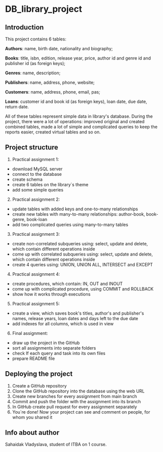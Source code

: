 # DB_library_project

## Introduction
This project contains 6 tables:

**Authors**: name, birth date, nationality and biography;

**Books**: title, isbn, edition, release year, price, author id and genre id and publisher id (as foreign keys);

**Genres**: name, description;

**Publishers**: name, address, phone, website;

**Customers**: name, address, phone, email, pas;

**Loans**: customer id and book id (as foreign keys), loan date, due date, return date.

All of these tables represent simple data in library's database. During the project, there were a lot of operations: improved original and created combined tables, made a lot of simple and complicated queries to keep the reports easier, created virtual tables and so on.

## Project structure
1. Practical assignment 1:
  - download MySQL server
  - connect to the database
  - create schema
  - create 6 tables on the library`s theme
  - add some simple queries
2. Practical assignment 2:
  - update tables with added keys and one-to-many relationships
  - create new tables with many-to-many relationships: author-book, book-genre, book-loan
  - add two complicated queries using many-to-many tables
3. Practical assignment 3:
  - create non-correlated subqueries using: select, update and delete, which contain different operations inside
  - come up with correlated subqueries using: select, update and delete, which contain different operations inside
  - create 4 queries using: UNION, UNION ALL, INTERSECT and EXCEPT
4. Practical assignment 4:
  - create procedures, which contain: IN, OUT and INOUT
  - come up with complicated procedure, using COMMIT and ROLLBACK
  - show how it works through executions
5. Practical assignment 5:
  - create a view, which saves book's titles, author's and publisher's names, release years, loan dates and days left to the due date
  -  add indexes for all columns, which is used in view
6. Final assignment:
  - draw up the project in the GitHub
  - sort all assignments into separate folders
  - check If each query and task into its own files
  - prepare README file

## Deploying the project

1. Create a GitHub repository
2. Clone the GitHub repository into the database using the web URL
3. Create new branches for every assignment from main branch
4. Commit and push the folder with the assignment into its branch
5. In GitHub create pull request for every assignment separately
6. You`re done! Now your project can see and comment on people, for whom you shared it

## Info about author

Sahaidak Vladyslava, student of ITBA on 1 course.
